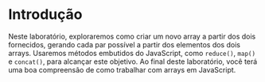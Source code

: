 # Introdução

Neste laboratório, exploraremos como criar um novo array a partir dos dois fornecidos, gerando cada par possível a partir dos elementos dos dois arrays. Usaremos métodos embutidos do JavaScript, como `reduce()`, `map()` e `concat()`, para alcançar este objetivo. Ao final deste laboratório, você terá uma boa compreensão de como trabalhar com arrays em JavaScript.
